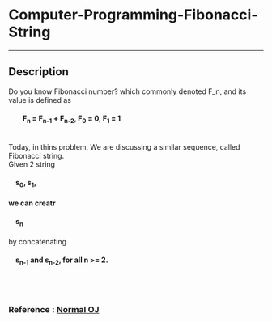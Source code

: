 # Computer-Programming-Fibonacci-String
***
## Description <br>
<body>
    Do you know Fibonacci number? which commonly denoted F_n, and its value is defined as
    <b><h4>&emsp;&emsp;F<sub>n</sub> = F<sub>n-1</sub> + F<sub>n-2</sub>,  F<sub>0</sub> = 0,  F<sub>1</sub> = 1</h4></b>
    <br>
    Today, in thins problem, We are discussing a similar sequence, called Fibonacci string.<br>
    <body>
    Given 2 string
      <h4>&emsp;s<sub>0</sub>,  s<sub>1</sub>,<h4>
    we can creatr 
      <h4>&emsp;s<sub>n</sub> </h4>
    by concatenating
      <h4>&emsp;s<sub>n-1</sub> and s<sub>n-2</sub>, for all n >= 2.</h4>
    </body>
</body>
<br>
<br>

### Reference : <a href = "https://noj.tw/problem/122">Normal OJ</a>
